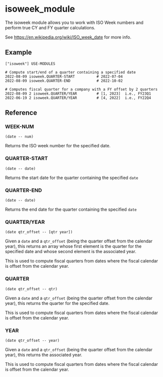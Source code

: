 # isoweek_module

The isoweek module allows you to work with ISO Week numbers and perform true CY and FY
quarter calculations.

See https://en.wikipedia.org/wiki/ISO_week_date for more info.

## Example
```
["isoweek"] USE-MODULES

# Compute start/end of a quarter containing a specified date
2022-08-09 isoweek.QUARTER-START          # 2022-07-04
2022-08-09 isoweek.QUARTER-END            # 2022-10-02

# Computes fiscal quarter for a company with a FY offset by 2 quarters
2022-08-09 2 isoweek.QUARTER/YEAR         # [1, 2023]  i.e., FY23Q1
2022-06-19 2 isoweek.QUARTER/YEAR         # [4, 2022]  i.e., FY22Q4
```

## Reference

### WEEK-NUM
`(date -- num)`

Returns the ISO week number for the specified date.


### QUARTER-START
`(date -- date)`

Returns the start date for the quarter containing the specified `date`

### QUARTER-END
`(date -- date)`

Returns the end date for the quarter containing the specified `date`

### QUARTER/YEAR
`(date qtr_offset -- [qtr year])`

Given a `date` and a `qtr_offset` (being the quarter offset from the calendar year), this returns
an array whose first element is the quarter for the specified date and whose second element is the associated year.

This is used to compute fiscal quarters from dates where the fiscal calendar is offset from the calendar year.

### QUARTER
`(date qtr_offset -- qtr)`

Given a `date` and a `qtr_offset` (being the quarter offset from the calendar year), this returns
the quarter for the specified date.

This is used to compute fiscal quarters from dates where the fiscal calendar is offset from the calendar year.

### YEAR
`(date qtr_offset -- year)`

Given a `date` and a `qtr_offset` (being the quarter offset from the calendar year), this returns
the associated year.

This is used to compute fiscal quarters from dates where the fiscal calendar is offset from the calendar year.